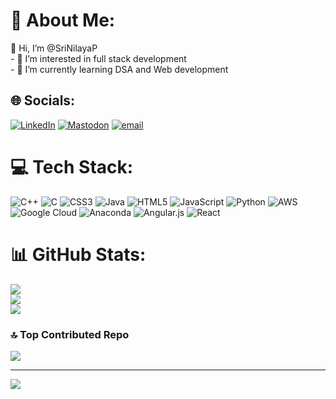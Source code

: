 # 💫 About Me:
 👋 Hi, I’m @SriNilayaP<br>- 👀 I’m interested in full stack development<br>- 🌱 I’m currently learning DSA and Web development


## 🌐 Socials:
[![LinkedIn](https://img.shields.io/badge/LinkedIn-%230077B5.svg?logo=linkedin&logoColor=white)](https://linkedin.com/in/www.linkedin.com/in/srinilayap) [![Mastodon](https://img.shields.io/badge/-MASTODON-%232B90D9?logo=mastodon&logoColor=white)](https://mastodon.social/@srinilaya) [![email](https://img.shields.io/badge/Email-D14836?logo=gmail&logoColor=white)](mailto:srinilayap@gmail.com) 

# 💻 Tech Stack:
![C++](https://img.shields.io/badge/c++-%2300599C.svg?style=for-the-badge&logo=c%2B%2B&logoColor=white) ![C](https://img.shields.io/badge/c-%2300599C.svg?style=for-the-badge&logo=c&logoColor=white) ![CSS3](https://img.shields.io/badge/css3-%231572B6.svg?style=for-the-badge&logo=css3&logoColor=white) ![Java](https://img.shields.io/badge/java-%23ED8B00.svg?style=for-the-badge&logo=openjdk&logoColor=white) ![HTML5](https://img.shields.io/badge/html5-%23E34F26.svg?style=for-the-badge&logo=html5&logoColor=white) ![JavaScript](https://img.shields.io/badge/javascript-%23323330.svg?style=for-the-badge&logo=javascript&logoColor=%23F7DF1E) ![Python](https://img.shields.io/badge/python-3670A0?style=for-the-badge&logo=python&logoColor=ffdd54) ![AWS](https://img.shields.io/badge/AWS-%23FF9900.svg?style=for-the-badge&logo=amazon-aws&logoColor=white) ![Google Cloud](https://img.shields.io/badge/GoogleCloud-%234285F4.svg?style=for-the-badge&logo=google-cloud&logoColor=white) ![Anaconda](https://img.shields.io/badge/Anaconda-%2344A833.svg?style=for-the-badge&logo=anaconda&logoColor=white) ![Angular.js](https://img.shields.io/badge/angular.js-%23E23237.svg?style=for-the-badge&logo=angularjs&logoColor=white) ![React](https://img.shields.io/badge/react-%2320232a.svg?style=for-the-badge&logo=react&logoColor=%2361DAFB)
# 📊 GitHub Stats:
![](https://github-readme-stats.vercel.app/api?username=srinilayapasupureedi&theme=dark&hide_border=false&include_all_commits=false&count_private=false)<br/>
![](https://nirzak-streak-stats.vercel.app/?user=srinilayapasupureedi&theme=dark&hide_border=false)<br/>
![](https://github-readme-stats.vercel.app/api/top-langs/?username=srinilayapasupureedi&theme=dark&hide_border=false&include_all_commits=false&count_private=false&layout=compact)

### 🔝 Top Contributed Repo
![](https://github-contributor-stats.vercel.app/api?username=srinilayapasupureedi&limit=5&theme=dark&combine_all_yearly_contributions=true)

---
[![](https://visitcount.itsvg.in/api?id=srinilayapasupureedi&icon=0&color=0)](https://visitcount.itsvg.in)

<!-- Proudly created with GPRM ( https://gprm.itsvg.in ) -->
